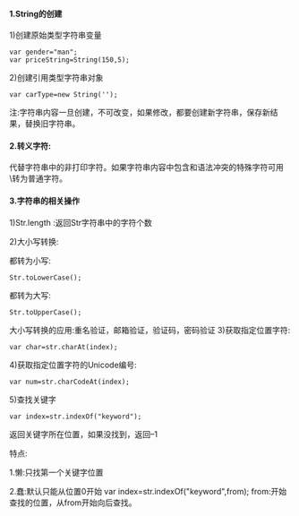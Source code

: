 #### 1.String的创建
1)创建原始类型字符串变量

    var gender="man";
    var priceString=String(150,5);

2)创建引用类型字符串对象

    var carType=new String('');
    
注:字符串内容一旦创建，不可改变，如果修改，都要创建新字符串，保存新结果，替换旧字符串。

#### 2.转义字符:
代替字符串中的非打印字符。如果字符串内容中包含和语法冲突的特殊字符可用\转为普通字符。

#### 3.字符串的相关操作

1)Str.length :返回Str字符串中的字符个数

2)大小写转换:

都转为小写:

    Str.toLowerCase();
    
都转为大写:

    Str.toUpperCase();
    
大小写转换的应用:重名验证，邮箱验证，验证码，密码验证 3)获取指定位置字符:

    var char=str.charAt(index);
    
4)获取指定位置字符的Unicode编号: 

    var num=str.charCodeAt(index);
    
5)查找关键字 

    var index=str.indexOf("keyword");
    
返回关键字所在位置，如果没找到，返回–1

特点:

1.懒:只找第一个关键字位置

2.蠢:默认只能从位置0开始 var index=str.indexOf("keyword",from);
from:开始查找的位置，从from开始向后查找。